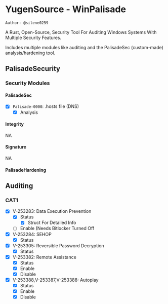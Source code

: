 # YugenSource - WinPalisade

`Author: @silene0259`

A Rust, Open-Source, Security Tool For Auditing Windows Systems With Multiple Security Features.

Includes multiple modules like auditing and the PalisadeSec (custom-made) analysis/hardening tool.

## PalisadeSecurity

### Security Modules

#### PalisadeSec

- [X] `Palisade-0000`: .hosts file (DNS)
  - [X] Analysis

#### Integrity

NA

#### Signature

NA

#### PalisadeHardening

## Auditing

### CAT1

- [X] V-253283: Data Execution Prevention
  - [X] Status
    - [X] Struct For Detailed Info 
  - [ ] Enable (Needs Bitlocker Turned Off
- [X] V-253284: SEHOP
  - [X] Status  
- [X] V-253305: Reversible Password Decryption
  - [X] Status
- [X] V-253382: Remote Assistance
  - [X] Status
  - [X] Enable
  - [X] Disable
- [X] V-253388,V-253387,V-253388: Autoplay
  - [X] Status
  - [X] Enable
  - [X] Disable 
